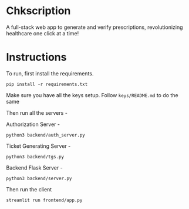 # Chkscription
A full-stack web app to generate and verify prescriptions, revolutionizing healthcare one click at a time!

# Instructions
To run, first install the requirements.
```
pip install -r requirements.txt
```

Make sure you have all the keys setup. Follow `keys/README.md` to do the same

Then run all the servers - 

Authorization Server - 
```
python3 backend/auth_server.py
```

Ticket Generating Server - 
```
python3 backend/tgs.py
```

Backend Flask Server - 
```
python3 backend/server.py
```

Then run the client
```
streamlit run frontend/app.py
```

